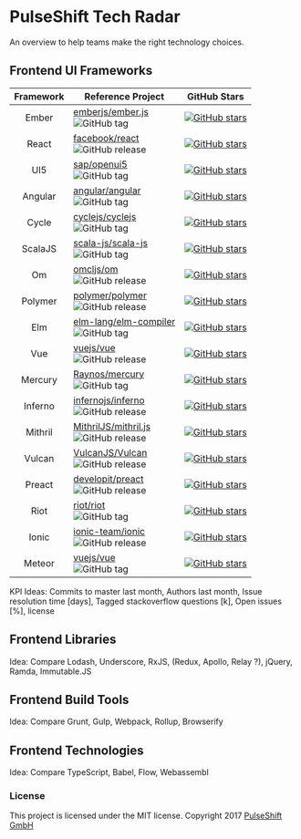 # PulseShift Tech Radar

An overview to help teams make the right technology choices.

## Frontend UI Frameworks

<!--
KPI | Ember | React | UI5 | Angular | Aurelia | Cycle | ScalaJS | Om | Polymer | Elm | VueJS
:---: | --- | --- | --- | --- | --- | --- | --- | --- | --- | --- | ---
Reference Project | [emberjs/ember.js](https://github.com/emberjs/ember.js) | [facebook/react](https://github.com/facebook/react) | [sap/openui5](https://github.com/sap/openui5) | [angular/angular](https://github.com/angular/angular) | [aurelia/framework](https://github.com/aurelia/framework) | [cyclejs/cyclejs](https://github.com/cyclejs/cyclejs) | [scala-js/scala-js](https://github.com/scala-js/scala-js) | [omcljs/om](https://github.com/omcljs/om) | [polymer/polymer](https://github.com/polymer/polymer) | [elm-lang/elm-compiler](https://github.com/elm-lang/elm-compiler) | [vuejs/vue](https://github.com/vuejs/vue)
GitHub Stars | [![GitHub stars](https://img.shields.io/github/stars/emberjs/ember.js.svg?style=social&label=Star)](https://github.com/emberjs/ember.js) | [![GitHub stars](https://img.shields.io/github/stars/facebook/react.svg?style=social&label=Star)](https://github.com/facebook/react) | [![GitHub stars](https://img.shields.io/github/stars/sap/openui5.svg?style=social&label=Star)](https://github.com/sap/openui5) | [![GitHub stars](https://img.shields.io/github/stars/angular/angular.svg?style=social&label=Star)](https://github.com/angular/angular) | [![GitHub stars](https://img.shields.io/github/stars/aurelia/framework.svg?style=social&label=Star)](https://github.com/aurelia/framework) | [![GitHub stars](https://img.shields.io/github/stars/cyclejs/cyclejs.svg?style=social&label=Star)](https://github.com/cyclejs/cyclejs) | [![GitHub stars](https://img.shields.io/github/stars/scala-js/scala-js.svg?style=social&label=Star)](https://github.com/scala-js/scala-js) | [![GitHub stars](https://img.shields.io/github/stars/omcljs/om.svg?style=social&label=Star)](https://github.com/omcljs/om) | [![GitHub stars](https://img.shields.io/github/stars/polymer/polymer.svg?style=social&label=Star)](https://github.com/polymer/polymer) | [![GitHub stars](https://img.shields.io/github/stars/elm-lang/elm-compiler.svg?style=social&label=Star)](https://github.com/elm-lang/elm-compiler) | [![GitHub stars](https://img.shields.io/github/stars/vuejs/vue.svg?style=social&label=Star)](https://github.com/vuejs/vue)
Other... | ... | ... | ...
-->

Framework | Reference Project | GitHub Stars |
:---: | --- | ---
Ember | [emberjs/ember.js](https://github.com/emberjs/ember.js)<br>![GitHub tag](https://img.shields.io/github/tag/emberjs/ember.svg) | [![GitHub stars](https://img.shields.io/github/stars/emberjs/ember.js.svg?style=social&label=Star)](https://github.com/emberjs/ember.js)
React | [facebook/react](https://github.com/facebook/react)<br>![GitHub release](https://img.shields.io/github/release/facebook/react.svg) | [![GitHub stars](https://img.shields.io/github/stars/facebook/react.svg?style=social&label=Star)](https://github.com/facebook/react)
UI5 | [sap/openui5](https://github.com/sap/openui5)<br>![GitHub tag](https://img.shields.io/github/tag/sap/openui5.svg) | [![GitHub stars](https://img.shields.io/github/stars/sap/openui5.svg?style=social&label=Star)](https://github.com/sap/openui5)
Angular | [angular/angular](https://github.com/angular/angular)<br>![GitHub tag](https://img.shields.io/github/tag/angular/angular.svg) | [![GitHub stars](https://img.shields.io/github/stars/angular/angular.svg?style=social&label=Star)](https://github.com/angular/angular)
Cycle | [cyclejs/cyclejs](https://github.com/cyclejs/cyclejs)<br>![GitHub tag](https://img.shields.io/github/tag/cyclejs/cyclejs.svg) | [![GitHub stars](https://img.shields.io/github/stars/cyclejs/cyclejs.svg?style=social&label=Star)](https://github.com/cyclejs/cyclejs)
ScalaJS | [scala-js/scala-js](https://github.com/scala-js/scala-js)<br>![GitHub tag](https://img.shields.io/github/tag/scala-js/scala-js.svg) | [![GitHub stars](https://img.shields.io/github/stars/scala-js/scala-js.svg?style=social&label=Star)](https://github.com/scala-js/scala-js)
Om | [omcljs/om](https://github.com/omcljs/om)<br>![GitHub release](https://img.shields.io/github/release/omcljs/om.svg) | [![GitHub stars](https://img.shields.io/github/stars/omcljs/om.svg?style=social&label=Star)](https://github.com/omcljs/om)
Polymer | [polymer/polymer](https://github.com/polymer/polymer)<br>![GitHub release](https://img.shields.io/github/release/polymer/polymer.svg) | [![GitHub stars](https://img.shields.io/github/stars/polymer/polymer.svg?style=social&label=Star)](https://github.com/polymer/polymer)
Elm | [elm-lang/elm-compiler](https://github.com/elm-lang/elm-compiler)<br>![GitHub tag](https://img.shields.io/github/tag/elm-lang/elm-compiler.svg) | [![GitHub stars](https://img.shields.io/github/stars/elm-lang/elm-compiler.svg?style=social&label=Star)](https://github.com/elm-lang/elm-compiler)
Vue | [vuejs/vue](https://github.com/vuejs/vue)<br>![GitHub release](https://img.shields.io/github/release/vuejs/vue.svg) | [![GitHub stars](https://img.shields.io/github/stars/vuejs/vue.svg?style=social&label=Star)](https://github.com/vuejs/vue)
Mercury | [Raynos/mercury](https://github.com/Raynos/mercury)<br>![GitHub tag](https://img.shields.io/github/tag/Raynos/mercury.svg) | [![GitHub stars](https://img.shields.io/github/stars/Raynos/mercury.svg?style=social&label=Star)](https://github.com/Raynos/mercury)
Inferno | [infernojs/inferno](https://github.com/infernojs/inferno)<br>![GitHub release](https://img.shields.io/github/release/infernojs/inferno.svg) | [![GitHub stars](https://img.shields.io/github/stars/infernojs/inferno.svg?style=social&label=Star)](https://github.com/infernojs/inferno)
Mithril | [MithrilJS/mithril.js](https://github.com/MithrilJS/mithril.js)<br>![GitHub release](https://img.shields.io/github/release/MithrilJS/mithril.js.svg) | [![GitHub stars](https://img.shields.io/github/stars/MithrilJS/mithril.js.svg?style=social&label=Star)](https://github.com/MithrilJS/mithril.js)
Vulcan | [VulcanJS/Vulcan](https://github.com/VulcanJS/Vulcan)<br>![GitHub release](https://img.shields.io/github/release/VulcanJS/Vulcan.svg) | [![GitHub stars](https://img.shields.io/github/stars/VulcanJS/Vulcan.svg?style=social&label=Star)](https://github.com/VulcanJS/Vulcan)
Preact | [developit/preact](https://github.com/developit/preact)<br>![GitHub release](https://img.shields.io/github/release/developit/preact.svg) | [![GitHub stars](https://img.shields.io/github/stars/developit/preact.svg?style=social&label=Star)](https://github.com/developit/preact)
Riot | [riot/riot](https://github.com/riot/riot)<br>![GitHub tag](https://img.shields.io/github/tag/riot/riot.svg) | [![GitHub stars](https://img.shields.io/github/stars/riot/riot.svg?style=social&label=Star)](https://github.com/riot/riot)
Ionic | [ionic-team/ionic](https://github.com/ionic-team/ionic)<br>![GitHub release](https://img.shields.io/github/release/ionic-team/ionic.svg) | [![GitHub stars](https://img.shields.io/github/stars/ionic-team/ionic.svg?style=social&label=Star)](https://github.com/ionic-team/ionic)
Meteor | [vuejs/vue](https://github.com/meteor/meteor)<br>![GitHub tag](https://img.shields.io/github/tag/meteor/meteor.svg) | [![GitHub stars](https://img.shields.io/github/stars/meteor/meteor.svg?style=social&label=Star)](https://github.com/meteor/meteor)

KPI Ideas: Commits to master last month, Authors last month, Issue resolution time [days], Tagged stackoverflow questions [k], Open issues [%], license

## Frontend Libraries

Idea: Compare Lodash, Underscore, RxJS, (Redux, Apollo, Relay ?), jQuery, Ramda, Immutable.JS

## Frontend Build Tools

Idea: Compare Grunt, Gulp, Webpack, Rollup, Browserify

## Frontend Technologies

Idea: Compare TypeScript, Babel, Flow, Webassembl

### License

This project is licensed under the MIT license.
Copyright 2017 [PulseShift GmbH](https://pulseshift.com/en/index.html)
